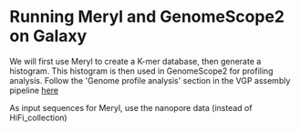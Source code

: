 # Running Meryl and GenomeScope2 on Galaxy

We will first use Meryl to create a K-mer database, then generate a histogram. This histogram is then used in GenomeScope2 for profiling analysis. Follow the 'Genome profile analysis' section in the VGP assembly pipeline [here](https://training.galaxyproject.org/training-material/topics/assembly/tutorials/vgp_genome_assembly/tutorial.html#genome-profile-analysis) 

As input sequences for Meryl, use the nanopore data (instead of HiFi_collection) 



